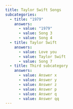 ```yaml
---
title: Taylor Swift Songs
subcategories:
  - title: "1979"
    answers:
      - value: "1979"
      - value: Song 3
      - value: Song 4
  - title: Taylor Swift
    answers:
      - value: Love you
      - value: Taylor Swift
      - value: Song 7
  - title: Third subcategory
    answers:
      - value: Answer x
      - value: Answer y
      - value: Answer z
      - value: Answer p
      - value: Answer q
      - value: Answer qq
---
```

